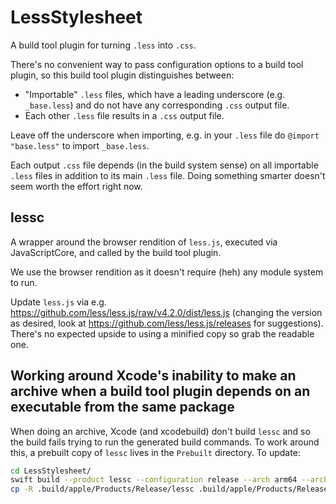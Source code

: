 # LessStylesheet

A build tool plugin for turning `.less` into `.css`.

There's no convenient way to pass configuration options to a build tool plugin, so this build tool plugin distinguishes between:

* "Importable" `.less` files, which have a leading underscore (e.g. `_base.less`) and do not have any corresponding `.css` output file.
* Each other `.less` file results in a `.css` output file.

Leave off the underscore when importing, e.g. in your `.less` file do `@import "base.less"` to import `_base.less`.

Each output `.css` file depends (in the build system sense) on all importable `.less` files in addition to its main `.less` file. Doing something smarter doesn't seem worth the effort right now.

## lessc

A wrapper around the browser rendition of `less.js`, executed via JavaScriptCore, and called by the build tool plugin.

We use the browser rendition as it doesn't require (heh) any module system to run.

Update `less.js` via e.g. https://github.com/less/less.js/raw/v4.2.0/dist/less.js (changing the version as desired, look at https://github.com/less/less.js/releases for suggestions). There's no expected upside to using a minified copy so grab the readable one.

## Working around Xcode's inability to make an archive when a build tool plugin depends on an executable from the same package

When doing an archive, Xcode (and xcodebuild) don't build `lessc` and so the build fails trying to run the generated build commands. To work around this, a prebuilt copy of `lessc` lives in the `Prebuilt` directory. To update:

```sh
cd LessStylesheet/
swift build --product lessc --configuration release --arch arm64 --arch x86_64
cp -R .build/apple/Products/Release/lessc .build/apple/Products/Release/*.bundle Prebuilt/
```
